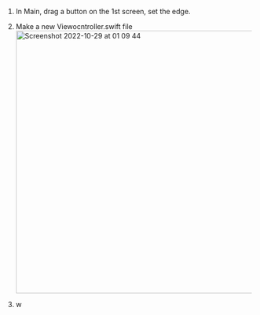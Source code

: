 1. In Main, drag a button on the 1st screen, set the edge.
2. Make a new Viewocntroller.swift file  <img width="535" alt="Screenshot 2022-10-29 at 01 09 44" src="https://user-images.githubusercontent.com/91618091/198752573-d3910765-b331-4299-8564-5bd478c76eb6.png">

  

4. w
